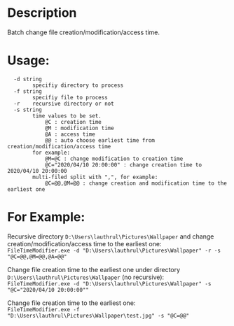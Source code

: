 # Description
Batch change file creation/modification/access time.

# Usage:
```
  -d string
        specifiy directory to process
  -f string
        specifiy file to process
  -r    recursive directory or not
  -s string
        time values to be set. 
            @C : creation time
            @M : modification time
            @A : access time
            @@ : auto choose earliest time from creation/modification/access time
        for example:
            @M=@C : change modification to creation time
            @C="2020/04/10 20:00:00" : change creation time to 2020/04/10 20:00:00
        multi-filed split with ",", for example:
            @C=@@,@M=@@ : change creation and modification time to the earliest one
```

# For Example:
Recursive directory `D:\Users\lauthrul\Pictures\Wallpaper` and change creation/modification/access time to the earliest one:
<br>
`FileTimeModifier.exe -d "D:\Users\lauthrul\Pictures\Wallpaper" -r -s "@C=@@,@M=@@,@A=@@"`

Change file creation time to the earliest one under directory `D:\Users\lauthrul\Pictures\Wallpaper` (no recursive):
<br>
`FileTimeModifier.exe -d "D:\Users\lauthrul\Pictures\Wallpaper" -s "@C="2020/04/10 20:00:00""`

Change file creation time to the earliest one:
<br>
`FileTimeModifier.exe -f "D:\Users\lauthrul\Pictures\Wallpaper\test.jpg" -s "@C=@@"`
